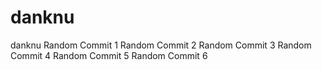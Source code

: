 # danknu
danknu
Random Commit 1
Random Commit 2
Random Commit 3
Random Commit 4
Random Commit 5
Random Commit 6
